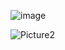 ![image](https://github.com/user-attachments/assets/3dd88041-c3cb-425f-bf84-f686e5705ef0)

![Picture2](https://github.com/user-attachments/assets/73d6301f-2ce7-4472-bfab-68dd9782f121)
